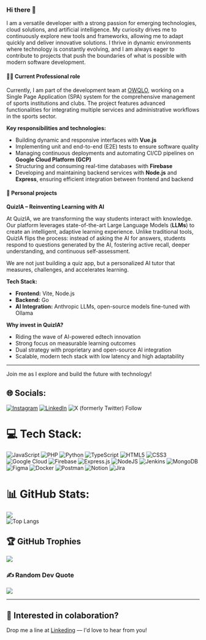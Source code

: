 ### Hi there 👋

I am a versatile developer with a strong passion for emerging technologies, cloud solutions, and artificial intelligence. My curiosity drives me to continuously explore new tools and frameworks, allowing me to adapt quickly and deliver innovative solutions. I thrive in dynamic environments where technology is constantly evolving, and I am always eager to contribute to projects that push the boundaries of what is possible with modern software development.

#### 👨‍💻 Current Professional role


Currently, I am part of the development team at [OWQLO](https://github.com/owqlo), working on a Single Page Application (SPA) system for the comprehensive management of sports institutions and clubs. The project features advanced functionalities for integrating multiple services and administrative workflows in the sports sector.

**Key responsibilities and technologies:**
- Building dynamic and responsive interfaces with **Vue.js**
- Implementing unit and end-to-end (E2E) tests to ensure software quality
- Managing continuous deployments and automating CI/CD pipelines on **Google Cloud Platform (GCP)**
- Structuring and consuming real-time databases with **Firebase**
- Developing and maintaining backend services with **Node.js** and **Express**, ensuring efficient integration between frontend and backend

#### 🚀 Personal projects

**QuizIA – Reinventing Learning with AI**

At QuizIA, we are transforming the way students interact with knowledge. Our platform leverages state-of-the-art Large Language Models (**LLMs**) to create an intelligent, adaptive learning experience. Unlike traditional tools, QuizIA flips the process: instead of asking the AI for answers, students respond to questions generated by the AI, fostering active recall, deeper understanding, and continuous self-assessment.

We are not just building a quiz app, but a personalized AI tutor that measures, challenges, and accelerates learning.

**Tech Stack:**
- **Frontend:** Vite, Node.js
- **Backend:** Go
- **AI Integration:** Anthropic LLMs, open-source models fine-tuned with Ollama

**Why invest in QuizIA?**
- Riding the wave of AI-powered edtech innovation
- Strong focus on measurable learning outcomes
- Dual strategy with proprietary and open-source AI integration
- Scalable, modern tech stack with low latency and high adaptability

---

Join me as I explore and build the future with technology!

## 🌐 Socials:
[![Instagram](https://img.shields.io/badge/Instagram-%23E4405F.svg?logo=Instagram&logoColor=white)](https://www.instagram.com/luisepsq) 
[![LinkedIn](https://img.shields.io/badge/LinkedIn-%230077B5.svg?logo=linkedin&logoColor=white)](https://www.linkedin.com/in/luispenate) 
![X (formerly Twitter) Follow](https://img.shields.io/twitter/follow/:codeleps)


# 💻 Tech Stack:
![JavaScript](https://img.shields.io/badge/javascript-%23323330.svg?style=flat&logo=javascript&logoColor=%23F7DF1E) 
![PHP](https://img.shields.io/badge/php-%23777BB4.svg?style=flat&logo=php&logoColor=white) 
![Python](https://img.shields.io/badge/python-3670A0?style=flat&logo=python&logoColor=ffdd54) 
![TypeScript](https://img.shields.io/badge/typescript-%23007ACC.svg?style=flat&logo=typescript&logoColor=white) 
![HTML5](https://img.shields.io/badge/html5-%23E34F26.svg?style=flat&logo=html5&logoColor=white) 
![CSS3](https://img.shields.io/badge/css3-%231572B6.svg?style=flat&logo=css3&logoColor=white) 
![Google Cloud](https://img.shields.io/badge/Google%20Cloud-%234285F4.svg?style=flat&logo=google-cloud&logoColor=white) 
![Firebase](https://img.shields.io/badge/firebase-%23039BE5.svg?style=flat&logo=firebase) 
![Express.js](https://img.shields.io/badge/express.js-%23404d59.svg?style=flat&logo=express&logoColor=%2361DAFB) 
![NodeJS](https://img.shields.io/badge/node.js-6DA55F?style=flat&logo=node.js&logoColor=white) 
![Jenkins](https://img.shields.io/badge/jenkins-%232C5263.svg?style=flat&logo=jenkins&logoColor=white) 
![MongoDB](https://img.shields.io/badge/MongoDB-%234ea94b.svg?style=flat&logo=mongodb&logoColor=white)	
![Figma](https://img.shields.io/badge/figma-%23F24E1E.svg?style=flat&logo=figma&logoColor=white) 
![Docker](https://img.shields.io/badge/docker-%230db7ed.svg?style=flat&logo=docker&logoColor=white)
![Postman](https://img.shields.io/badge/Postman-FF6C37?style=flat&logo=postman&logoColor=white) 
![Notion](https://img.shields.io/badge/Notion-%23000000.svg?style=flat&logo=notion&logoColor=white) 
![Jira](https://img.shields.io/badge/jira-%230A0FFF.svg?style=flat&logo=jira&logoColor=white) 

# 📊 GitHub Stats:

![](https://github-readme-streak-stats.herokuapp.com/?user=lpenate&theme=default&hide_border=false)<br/>
![Top Langs](https://github-readme-stats.vercel.app/api/top-langs/?username=lpenate&hide_progress=true&include_all_commits=true&&langs_count=5)




## 🏆 GitHub Trophies
![](https://github-profile-trophy.vercel.app/?username=lpenate&theme=flat&no-frame=false&no-bg=false&margin-w=4)




### ✍️ Random Dev Quote
![](https://quotes-github-readme.vercel.app/api?type=horizontal&theme=radical)

---


## 🚀 Interested in colaboration?
Drop me a line at [Linkeding](https://www.linkedin.com/in/luispenate) — I'd love to hear from you!

